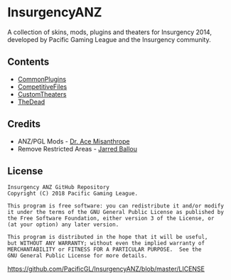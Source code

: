 # InsurgencyANZ
A collection of skins, mods, plugins and theaters for Insurgency 2014, developed by Pacific Gaming League and the Insurgency community.

## Contents
* [CommonPlugins](https://github.com/PacificGL/InsurgencyANZ/tree/master/)
* [CompetitiveFiles](https://github.com/PacificGL/InsurgencyANZ/tree/master/)
* [CustomTheaters](https://github.com/PacificGL/InsurgencyANZ/tree/master/)
* [TheDead](https://github.com/PacificGL/InsurgencyANZ/tree/master/)

## Credits
* ANZ/PGL Mods \- [Dr. Ace Misanthrope](https://github.com/FlyingAce015)
* Remove Restricted Areas \- [Jarred Ballou](https://github.com/jaredballou/insurgency-sourcemod#restrictedarea)

## License
    Insurgency ANZ GitHub Repository
    Copyright (C) 2018 Pacific Gaming League.

    This program is free software: you can redistribute it and/or modify
    it under the terms of the GNU General Public License as published by
    the Free Software Foundation, either version 3 of the License, or
    (at your option) any later version.

    This program is distributed in the hope that it will be useful,
    but WITHOUT ANY WARRANTY; without even the implied warranty of
    MERCHANTABILITY or FITNESS FOR A PARTICULAR PURPOSE.  See the
    GNU General Public License for more details.
https://github.com/PacificGL/InsurgencyANZ/blob/master/LICENSE
